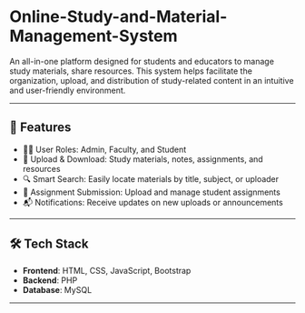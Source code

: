 # Online-Study-and-Material-Management-System


An all-in-one platform designed for students and educators to manage study materials, share resources. This system helps facilitate the organization, upload, and distribution of study-related content in an intuitive and user-friendly environment.

---

## 🚀 Features

- 👨‍🏫 User Roles: Admin, Faculty, and Student
- 📁 Upload & Download: Study materials, notes, assignments, and resources
- 🔍 Smart Search: Easily locate materials by title, subject, or uploader
- 📝 Assignment Submission: Upload and manage student assignments
- 📬 Notifications: Receive updates on new uploads or announcements


---

## 🛠️ Tech Stack

- **Frontend**: HTML, CSS, JavaScript, Bootstrap
- **Backend**: PHP 
- **Database**: MySQL

---
